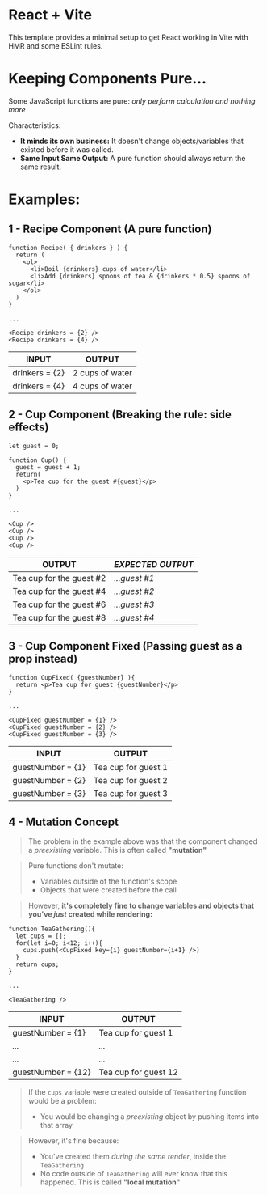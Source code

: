 # React + Vite

This template provides a minimal setup to get React working in Vite with HMR and some ESLint rules.

# Keeping Components Pure...

Some JavaScript functions are pure: *only perform calculation and nothing more*

Characteristics:

- **It minds its own business:** It doesn't change objects/variables that existed before it was called.
- **Same Input Same Output:** A pure function should always return the same result.

# Examples:
## 1 - Recipe Component (A pure function)

```
function Recipe( { drinkers } ) {
  return (
    <ol>
      <li>Boil {drinkers} cups of water</li>
      <li>Add {drinkers} spoons of tea & {drinkers * 0.5} spoons of sugar</li>
    </ol>
  )
}

...

<Recipe drinkers = {2} />
<Recipe drinkers = {4} />
```

| INPUT | OUTPUT |
|-|-|
| drinkers = {2} | 2 cups of water |
| drinkers = {4} | 4 cups of water |

## 2 - Cup Component (Breaking the rule: side effects)
```
let guest = 0;

function Cup() {
  guest = guest + 1;
  return(
    <p>Tea cup for the guest #{guest}</p>
  )
}

...

<Cup /> 
<Cup />
<Cup />
<Cup />
```

| OUTPUT | *EXPECTED OUTPUT* |
|-|-|
| Tea cup for the guest #2 | *...guest #1* |
| Tea cup for the guest #4 | *...guest #2* |
| Tea cup for the guest #6 | *...guest #3* |
| Tea cup for the guest #8 | *...guest #4* |


## 3 - Cup Component Fixed (Passing guest as a prop instead)
```
function CupFixed( {guestNumber} ){
  return <p>Tea cup for guest {guestNumber}</p>
}

...

<CupFixed guestNumber = {1} />
<CupFixed guestNumber = {2} />
<CupFixed guestNumber = {3} />
```

| INPUT | OUTPUT |
|-|-|
| guestNumber = {1} | Tea cup for guest 1 |
| guestNumber = {2} | Tea cup for guest 2 |
| guestNumber = {3} | Tea cup for guest 3 |

## 4 - Mutation Concept
> The problem in the example above was that the component changed a *preexisting* variable. This is often called **"mutation"**

> Pure functions don't mutate:
> - Variables outside of the function's scope
> - Objects that were created before the call

> However, **it's completely fine to change variables and objects that you've *just* created while rendering:** 

```
function TeaGathering(){
  let cups = [];
  for(let i=0; i<12; i++){
    cups.push(<CupFixed key={i} guestNumber={i+1} />)
  }
  return cups;
}

...

<TeaGathering />
```
| INPUT | OUTPUT |
|-|-|
| guestNumber = {1} | Tea cup for guest 1 |
| *...* | *...* |
| *...* | *...* |
| guestNumber = {12} | Tea cup for guest 12 |

> If the `cups` variable were created outside of `TeaGathering` function would be a problem:
> - You would be changing a *preexisting* object by pushing items into that array

> However, it's fine because:
> - You've created them *during the same render*, inside the `TeaGathering`
> - No code outside of `TeaGathering` will ever know that this happened. This is called **"local mutation"**